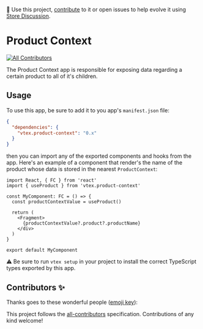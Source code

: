 📢 Use this project, [contribute](https://github.com/vtex-apps/add-to-cart-button) to it or open issues to help evolve it using [Store Discussion](https://github.com/vtex-apps/store-discussion).

# Product Context

<!-- ALL-CONTRIBUTORS-BADGE:START - Do not remove or modify this section -->
[![All Contributors](https://img.shields.io/badge/all_contributors-0-orange.svg?style=flat-square)](#contributors-)
<!-- ALL-CONTRIBUTORS-BADGE:END -->

The Product Context app is responsible for exposing data regarding a certain product to all of it's children.

## Usage

To use this app, be sure to add it to you app's `manifest.json` file:

```json
{
  "dependencies": {
    "vtex.product-context": "0.x"
  }
}
```

then you can import any of the exported components and hooks from the app. Here's an example of a component that render's the name of the product whose data is stored in the nearest `ProductContext`:

```tsx
import React, { FC } from 'react'
import { useProduct } from 'vtex.product-context'

const MyComponent: FC = () => {
  const productContextValue = useProduct()

  return (
    <Fragment>
      {productContextValue?.product?.productName}
    </div>
  )
}

export default MyComponent
```

:warning: Be sure to run `vtex setup` in your project to install the correct TypeScript types exported by this app.

## Contributors ✨

Thanks goes to these wonderful people ([emoji key](https://allcontributors.org/docs/en/emoji-key)):

<!-- ALL-CONTRIBUTORS-LIST:START - Do not remove or modify this section -->
<!-- prettier-ignore-start -->
<!-- markdownlint-disable -->
<!-- markdownlint-enable -->
<!-- prettier-ignore-end -->
<!-- ALL-CONTRIBUTORS-LIST:END -->

This project follows the [all-contributors](https://github.com/all-contributors/all-contributors) specification. Contributions of any kind welcome!